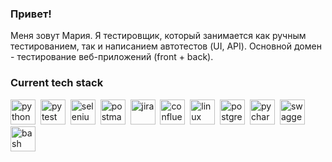 ### Привет! 
Меня зовут Мария. Я тестировщик, который занимается как ручным тестированием, так и написанием автотестов (UI, API). Основной домен - тестирование веб-приложений (front + back).
### Current tech stack
<img src="https://cdn.jsdelivr.net/gh/devicons/devicon@latest/icons/python/python-original.svg" title="python" height="40" width="40"/>&nbsp;
<img src="https://cdn.jsdelivr.net/gh/devicons/devicon@latest/icons/pytest/pytest-original.svg" title="pytest" height="40" width="40"/>&nbsp;
<img src="https://cdn.jsdelivr.net/gh/devicons/devicon@latest/icons/selenium/selenium-original.svg" title="selenium" height="40" width="40"/>&nbsp;
<img src="https://cdn.jsdelivr.net/gh/devicons/devicon@latest/icons/postman/postman-original.svg" title="postman" height="40" width="40"/>&nbsp;
<img src="https://cdn.jsdelivr.net/gh/devicons/devicon@latest/icons/jira/jira-original.svg" title="jira" height="40" width="40"/>&nbsp;
<img src="https://cdn.jsdelivr.net/gh/devicons/devicon@latest/icons/confluence/confluence-original.svg" title="confluence" height="40" width="40"/>&nbsp;
<img src="https://cdn.jsdelivr.net/gh/devicons/devicon@latest/icons/linux/linux-original.svg" title="linux" height="40" width="40"/>&nbsp;
<img src="https://cdn.jsdelivr.net/gh/devicons/devicon@latest/icons/postgresql/postgresql-original.svg" title="postgresql" height="40" width="40"/>&nbsp;
<img src="https://cdn.jsdelivr.net/gh/devicons/devicon@latest/icons/pycharm/pycharm-original.svg" title="pycharm" height="40" width="40"/>&nbsp;
<img src="https://cdn.jsdelivr.net/gh/devicons/devicon@latest/icons/swagger/swagger-original.svg" title="swagger" height="40" width="40"/>&nbsp;
<img src="https://cdn.jsdelivr.net/gh/devicons/devicon@latest/icons/bash/bash-original.svg" title="bash" height="40" width="40"/>&nbsp;

